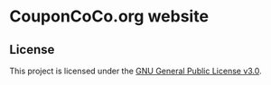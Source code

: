 # CouponCoCo.org website

## License

This project is licensed under the [GNU General Public License v3.0](LICENSE).
